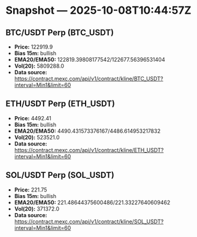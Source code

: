 # Snapshot — 2025-10-08T10:44:57Z

## BTC/USDT Perp (BTC_USDT)
- **Price:** 122919.9
- **Bias 15m:** bullish
- **EMA20/EMA50:** 122819.39808177542/122677.56396531404
- **Vol(20):** 5809288.0
- **Data source:** https://contract.mexc.com/api/v1/contract/kline/BTC_USDT?interval=Min1&limit=60

## ETH/USDT Perp (ETH_USDT)
- **Price:** 4492.41
- **Bias 15m:** bullish
- **EMA20/EMA50:** 4490.431573376167/4486.614953217832
- **Vol(20):** 523521.0
- **Data source:** https://contract.mexc.com/api/v1/contract/kline/ETH_USDT?interval=Min1&limit=60

## SOL/USDT Perp (SOL_USDT)
- **Price:** 221.75
- **Bias 15m:** bullish
- **EMA20/EMA50:** 221.48644375600486/221.33227640609462
- **Vol(20):** 371372.0
- **Data source:** https://contract.mexc.com/api/v1/contract/kline/SOL_USDT?interval=Min1&limit=60
